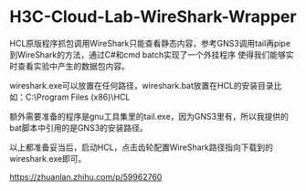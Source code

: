 # H3C-Cloud-Lab-WireShark-Wrapper
HCL原版程序抓包调用WireShark只能查看静态内容，参考GNS3调用tail再pipe到WireShark的方法，通过C#和cmd batch实现了一个外挂程序
使得我们能够实时查看实验中产生的数据包内容。

wireshark.exe可以放置在任何路径，wireshark.bat放置在HCL的安装目录比如：C:\Program Files (x86)\HCL

额外需要准备的程序是gnu工具集里的tail.exe，因为GNS3里有，所以我提供的bat脚本中引用的是GNS3的安装路径。

以上都准备妥当后，启动HCL，点击齿轮配置WireShark路径指向下载到的wireshark.exe即可。

https://zhuanlan.zhihu.com/p/59962760
